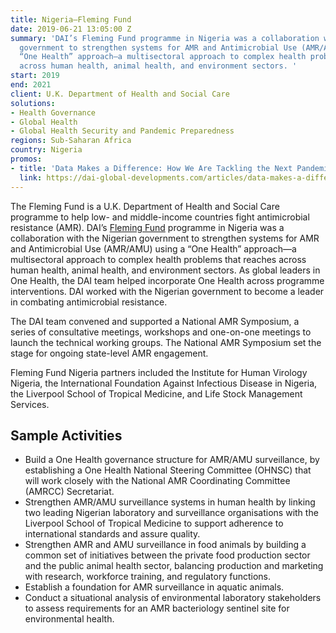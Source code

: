 ```yaml
---
title: Nigeria—Fleming Fund
date: 2019-06-21 13:05:00 Z
summary: 'DAI’s Fleming Fund programme in Nigeria was a collaboration with the Nigerian
  government to strengthen systems for AMR and Antimicrobial Use (AMR/AMU) using a
  “One Health” approach—a multisectoral approach to complex health problems that reaches
  across human health, animal health, and environment sectors. '
start: 2019
end: 2021
client: U.K. Department of Health and Social Care
solutions:
- Health Governance
- Global Health
- Global Health Security and Pandemic Preparedness
regions: Sub-Saharan Africa
country: Nigeria
promos:
- title: 'Data Makes a Difference: How We Are Tackling the Next Pandemic'
  link: https://dai-global-developments.com/articles/data-makes-a-difference-how-we-are-tackling-the-next-pandemic
---
```


The Fleming Fund is a U.K. Department of Health and Social Care programme to help low- and middle-income countries fight antimicrobial resistance (AMR). DAI’s [Fleming Fund](https://www.flemingfund.org/) programme in Nigeria was a collaboration with the Nigerian government to strengthen systems for AMR and Antimicrobial Use (AMR/AMU) using a “One Health” approach—a multisectoral approach to complex health problems that reaches across human health, animal health, and environment sectors. As global leaders in One Health, the DAI team helped incorporate One Health across programme interventions. DAI worked with the Nigerian government to become a leader in combating antimicrobial resistance.

The DAI team convened and supported a National AMR Symposium, a series of consultative meetings, workshops and one-on-one meetings to launch the technical working groups. The National AMR Symposium set the stage for ongoing state-level AMR engagement.

Fleming Fund Nigeria partners included the Institute for Human Virology Nigeria, the International Foundation Against Infectious Disease in Nigeria, the Liverpool School of Tropical Medicine, and Life Stock Management Services.

## Sample Activities

* Build a One Health governance structure for AMR/AMU surveillance, by establishing a One Health National Steering Committee (OHNSC) that will work closely with the National AMR Coordinating Committee (AMRCC) Secretariat.
* Strengthen AMR/AMU surveillance systems in human health by linking two leading Nigerian laboratory and surveillance organisations with the Liverpool School of Tropical Medicine to support adherence to international standards and assure quality.
* Strengthen AMR and AMU surveillance in food animals by building a common set of initiatives between the private food production sector and the public animal health sector, balancing production and marketing with research, workforce training, and regulatory functions.
* Establish a foundation for AMR surveillance in aquatic animals.
* Conduct a situational analysis of environmental laboratory stakeholders to assess requirements for an AMR bacteriology sentinel site for environmental health.